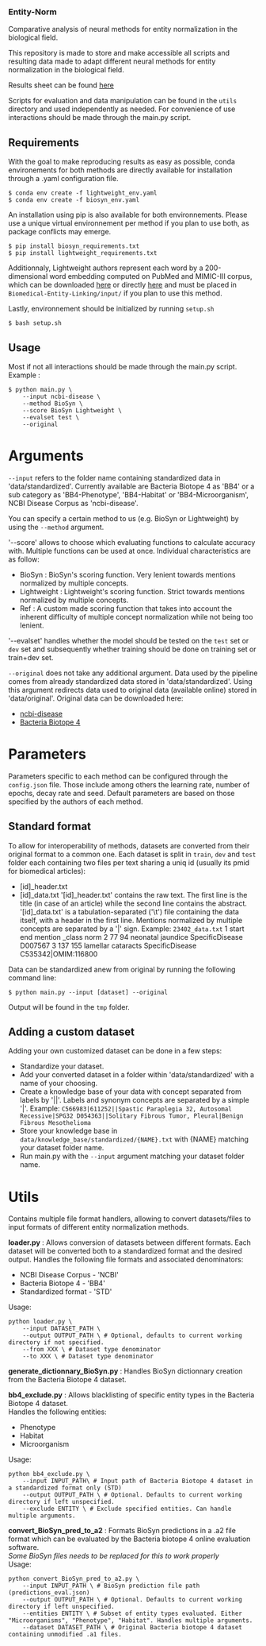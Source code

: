 ### Entity-Norm

Comparative analysis of neural methods for entity normalization in the biological field.

This repository is made to store and make accessible all scripts and resulting data made to adapt different neural methods for entity normalization in the biological field.

Results sheet can be found [here](https://docs.google.com/spreadsheets/d/1dDVcLoVeu9MloluEPtpPtgt2v-_XlFCQ35QN0NUJbpg/edit?usp=sharing)

Scripts for evaluation and data manipulation can be found in the `utils` directory and used independently as needed.
For convenience of use interactions should be made through the main.py script.

## Requirements
With the goal to make reproducing results as easy as possible, conda environements for both methods are directly available for installation through a .yaml configuration file.
```
$ conda env create -f lightweight_env.yaml
$ conda env create -f biosyn_env.yaml
```
An installation using pip is also available for both environnements. Please use a unique virtual environnement per method if you plan to use both, as package conflicts may emerge.
```
$ pip install biosyn_requirements.txt
$ pip install lightweight_requirements.txt
```

Additionnaly, Lightweight authors represent each word by a 200-dimensional word embedding computed on PubMed and MIMIC-III corpus, which can be downloaded [here](https://github.com/ncbi-nlp/BioSentVec) or directly [here](https://ftp.ncbi.nlm.nih.gov/pub/lu/Suppl/BioSentVec/BioWordVec_PubMed_MIMICIII_d200.vec.bin) and must be placed in `Biomedical-Entity-Linking/input/` if you plan to use this method.

Lastly, environnement should be initialized by running `setup.sh`
```
$ bash setup.sh
```

## Usage
Most if not all interactions should be made through the main.py script.
Example :
```
$ python main.py \
    --input ncbi-disease \
    --method BioSyn \
    --score BioSyn Lightweight \
    --evalset test \
    --original
```

# Arguments
`--input` refers to the folder name containing standardized data in 'data/standardized'. Currently available are Bacteria Biotope 4 as 'BB4' or a sub category as 'BB4-Phenotype', 'BB4-Habitat' or 'BB4-Microorganism', NCBI Disease Corpus as 'ncbi-disease'.

You can specify a certain method to us (e.g. BioSyn or Lightweight) by using the `--method` argument.

'--score' allows to choose which evaluating functions to calculate accuracy with. Multiple functions can be used at once.
Individual characteristics are as follow:
- BioSyn : BioSyn's scoring function. Very lenient towards mentions normalized by multiple concepts.
- Lightweight : Lightweight's scoring function. Strict towards mentions normalized by multiple concepts.
- Ref : A custom made scoring function that takes into account the inherent difficulty of multiple concept          normalization while not being too lenient.

'--evalset' handles whether the model should be tested on the `test` set or `dev` set and subsequently whether training should be done on training set or train+dev set.

`--original` does not take any additional argument. Data used by the pipeline comes from already standardized data stored in 'data/standardized'. Using this argument redirects data used to original data (available online) stored in 'data/original'.
Original data can be downloaded here:
- [ncbi-disease](https://www.ncbi.nlm.nih.gov/CBBresearch/Dogan/DISEASE/)
- [Bacteria Biotope 4](https://sites.google.com/view/bb-2019/dataset?authuser=0)

# Parameters
Parameters specific to each method can be configured through the `config.json` file. Those include among others the learning rate, number of epochs, decay rate and seed.
Default parameters are based on those specified by the authors of each method.

## Standard format
To allow for interoperability of methods, datasets are converted from their original format to a common one.
Each dataset is split in `train`, `dev` and `test` folder each containing two files per text sharing a uniq id (usually its pmid for biomedical articles):
- [id]_header.txt
- [id]_data.txt
'[id]_header.txt' contains the raw text. The first line is the title (in case of an article) while the second line contains the abstract.
'[id]_data.txt' is a tabulation-separated ('\t') file containing the data itself, with a header in the first line. Mentions normalized by multiple concepts are separated by a '|' sign.
Example: `23402_data.txt`
1    start	end	mention	            _class	        norm
2    77	    94	neonatal jaundice	SpecificDisease	D007567
3    137	155	lamellar cataracts	SpecificDisease	C535342|OMIM:116800

Data can be standardized anew from original by running the following command line:
```
$ python main.py --input [dataset] --original
```
Output will be found in the `tmp` folder.

## Adding a custom dataset
Adding your own customized dataset can be done in a few steps:
- Standardize your dataset.
- Add your converted dataset in a folder within 'data/standardized' with a name of your choosing.
- Create a knowledge base of your data with concept separated from labels by '||'. Labels and synonym concepts are separated by a simple '|'.
        Example:
       ```C566983|611252||Spastic Paraplegia 32, Autosomal Recessive|SPG32
        D054363||Solitary Fibrous Tumor, Pleural|Benign Fibrous Mesothelioma```
- Store your knowledge base in `data/knowledge_base/standardized/{NAME}.txt` with {NAME} matching your dataset folder name.
- Run main.py with the `--input` argument matching your dataset folder name.

# Utils
Contains multiple file format handlers, allowing to convert datasets/files to input formats of different entity normalization methods.

**loader.py** : Allows conversion of datasets between different formats. Each dataset will be converted both to a standardized format and the desired output.
Handles the following file formats and associated denominators:
* NCBI Disease Corpus - 'NCBI'  
* Bacteria Biotope 4 - 'BB4'  
* Standardized format - 'STD'  

Usage:
```
python loader.py \
    --input DATASET_PATH \
    --output OUTPUT_PATH \ # Optional, defaults to current working directory if not specified.
    --from XXX \ # Dataset type denominator
    --to XXX \ # Dataset type denominator
```

**generate_dictionnary_BioSyn.py** : Handles BioSyn dictionnary creation from the Bacteria Biotope 4 dataset.  


**bb4_exclude.py** : Allows blacklisting of specific entity types in the Bacteria Biotope 4 dataset.  
Handles the following entities:   
* Phenotype  
* Habitat  
* Microorganism  

Usage:
```
python bb4_exclude.py \
    --input INPUT_PATH\ # Input path of Bacteria Biotope 4 dataset in a standardized format only (STD)
    --output OUTPUT_PATH \ # Optional. Defaults to current working directory if left unspecified.
    --exclude ENTITY \ # Exclude specified entities. Can handle multiple arguments.
```


**convert_BioSyn_pred_to_a2** : Formats BioSyn predictions in a .a2 file format which can be evaluated by the Bacteria biotope 4 online evaluation software.  
*Some BioSyn files needs to be replaced for this to work properly*  
Usage:
```
python convert_BioSyn_pred_to_a2.py \
    --input INPUT_PATH \ # BioSyn prediction file path (predictions_eval.json)
    --output OUTPUT_PATH \ # Optional. Defaults to current working directory if left unspecified.
    --entities ENTITY \ # Subset of entity types evaluated. Either "Microorganisms", "Phenotype", "Habitat". Handles multiple arguments.
    --dataset DATASET_PATH \ # Original Bacteria biotope 4 dataset containing unmodified .a1 files.
```
